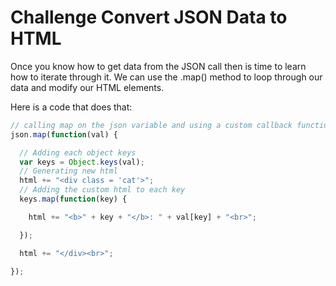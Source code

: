 # Challenge Convert JSON Data to HTML

Once you know how to get data from the JSON call then is time to learn how to iterate through it. We can use the .map() method to loop through our data and modify our HTML elements.

Here is a code that does that:

```javascript
// calling map on the json variable and using a custom callback function.
json.map(function(val) {

  // Adding each object keys
  var keys = Object.keys(val);
  // Generating new html
  html += "<div class = 'cat'>";
  // Adding the custom html to each key
  keys.map(function(key) {

    html += "<b>" + key + "</b>: " + val[key] + "<br>";

  });

  html += "</div><br>";

});
```
